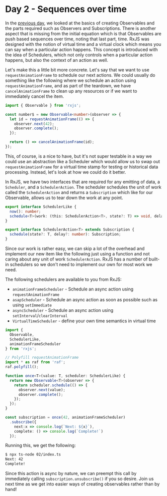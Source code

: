 # Day 2 - Sequences over time

In the [previous day](../01/readme.md), we looked at the basics of creating Observables and the parts required such as Observers and Subscriptions. There is another aspect that is missing from the initial equation which is that Observables are push based sequences over time, noting that last part, time. RxJS was designed with the notion of virtual time and a virtual clock which means you can say when a particular action happens. This concept is introduced with the idea of Schedulers, which not only controls when a particular action happens, but also the context of an action as well. 

Let's make this a little bit more concrete. Let's say that we want to use `requestAnimationFrame` to schedule our next actions. We could usually do something like the following where we schedule an action using `requestAnimationFrame`, and as part of the teardown, we have `cancelAnimationFrame` to clean up any resources or if we want to immediately cancel the item.

```typescript
import { Observable } from 'rxjs';

const number$ = new Observable<number>(observer => {
  let id = requestAnimationFrame(() => {
    observer.next(42);
    observer.complete();
  });

  return () => cancelAnimationFrame(id);
});
```

This, of course, is a nice to have, but it's not super testable in a way we could use an abstraction like a Scheduler which would allow us to swap out `requestAnimationFrame` for a virtual time stamp for testing or historical data processing. Instead, let's look at how we could do it better.

In RxJS, we have two interfaces that are required for any emitting of data, a `Scheduler`, and a `SchedulerAction`. The scheduler schedules the unit of work called the `SchedulerAction` and returns a `Subscription` which like for our Observable, allows us to tear down the work at any point.

```typescript
export interface SchedulerLike {
  now(): number;
  schedule<T>(work: (this: SchedulerAction<T>, state?: T) => void, delay?: number, state?: T): Subscription;
}

export interface SchedulerAction<T> extends Subscription {
  schedule(state?: T, delay?: number): Subscription;
}
```

Since our work is rather easy, we can skip a lot of the overhead and implement our new item like the following just using a function and not caring about any unit of work `SchedulerAction`.  RxJS has a number of built-in schedulers so we don't need to implement our own for most work we need.  

The following schedulers are available to you from RxJS:
- `animationFrameScheduler` - Schedule an async action using `requestAnimationFrame` 
- `asapScheduler` - Schedule an async action as soon as possible such as using `setImmediate`
- `asyncScheduler` - Schedule an async action using `setInterval`/`clearInterval`
- `VirtualTimeScheduler` - define your own time semantics in virtual time

```typescript
import { 
  Observable,
  SchedulerLike,
  animationFrameScheduler
} from 'rxjs';

// Polyfill requestAnimationFrame
import * as raf from 'raf';
raf.polyfill();

function once<T>(value: T, scheduler: SchedulerLike) {
  return new Observable<T>(observer => {
    return scheduler.schedule(() => {
      observer.next(value);
      observer.complete();
    });
  });
}

const subscription = once(42, animationFrameScheduler)
  .subscribe({
    next:x => console.log(`Next: ${x}`),
    complete: () => console.log(`Complete!`)
  });
```

Running this, we get the following:
```bash
$ npx ts-node 02/index.ts
Next: 42
Complete!
```

Since this action is async by nature, we can preempt this call by immediately calling `subscription.unsubscribe()` if you so desire.  Join us next time as we get into easier ways of creating observables rather than by hand!
